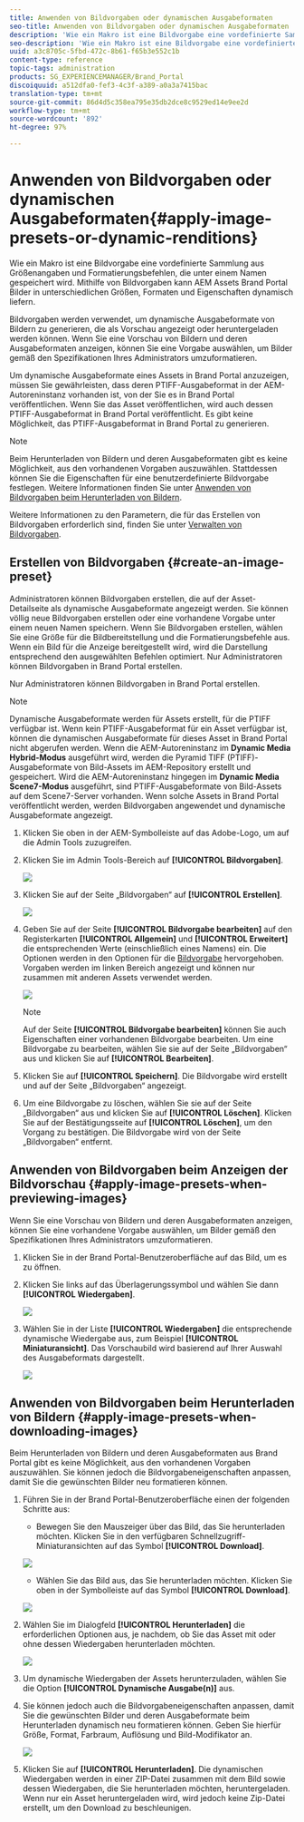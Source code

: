 ```yaml
---
title: Anwenden von Bildvorgaben oder dynamischen Ausgabeformaten
seo-title: Anwenden von Bildvorgaben oder dynamischen Ausgabeformaten
description: 'Wie ein Makro ist eine Bildvorgabe eine vordefinierte Sammlung aus Größenangaben und Formatierungsbefehlen, die unter einem Namen gespeichert wird. Mithilfe von Bildvorgaben kann AEM Assets Brand Portal Bilder in unterschiedlichen Größen, Formaten und Eigenschaften dynamisch liefern. '
seo-description: 'Wie ein Makro ist eine Bildvorgabe eine vordefinierte Sammlung aus Größenangaben und Formatierungsbefehlen, die unter einem Namen gespeichert wird. Mithilfe von Bildvorgaben kann AEM Assets Brand Portal Bilder in unterschiedlichen Größen, Formaten und Eigenschaften dynamisch liefern. '
uuid: a3c8705c-5fbd-472c-8b61-f65b3e552c1b
content-type: reference
topic-tags: administration
products: SG_EXPERIENCEMANAGER/Brand_Portal
discoiquuid: a512dfa0-fef3-4c3f-a389-a0a3a7415bac
translation-type: tm+mt
source-git-commit: 86d4d5c358ea795e35db2dce8c9529ed14e9ee2d
workflow-type: tm+mt
source-wordcount: '892'
ht-degree: 97%

---
```



# Anwenden von Bildvorgaben oder dynamischen Ausgabeformaten{#apply-image-presets-or-dynamic-renditions}

Wie ein Makro ist eine Bildvorgabe eine vordefinierte Sammlung aus Größenangaben und Formatierungsbefehlen, die unter einem Namen gespeichert wird. Mithilfe von Bildvorgaben kann AEM Assets Brand Portal Bilder in unterschiedlichen Größen, Formaten und Eigenschaften dynamisch liefern.

Bildvorgaben werden verwendet, um dynamische Ausgabeformate von Bildern zu generieren, die als Vorschau angezeigt oder heruntergeladen werden können. Wenn Sie eine Vorschau von Bildern und deren Ausgabeformaten anzeigen, können Sie eine Vorgabe auswählen, um Bilder gemäß den Spezifikationen Ihres Administrators umzuformatieren.

Um dynamische Ausgabeformate eines Assets in Brand Portal anzuzeigen, müssen Sie gewährleisten, dass deren PTIFF-Ausgabeformat in der AEM-Autoreninstanz vorhanden ist, von der Sie es in Brand Portal veröffentlichen. Wenn Sie das Asset veröffentlichen, wird auch dessen PTIFF-Ausgabeformat in Brand Portal veröffentlicht. Es gibt keine Möglichkeit, das PTIFF-Ausgabeformat in Brand Portal zu generieren.

>[!NOTE]
>
>Beim Herunterladen von Bildern und deren Ausgabeformaten gibt es keine Möglichkeit, aus den vorhandenen Vorgaben auszuwählen. Stattdessen können Sie die Eigenschaften für eine benutzerdefinierte Bildvorgabe festlegen. Weitere Informationen finden Sie unter [Anwenden von Bildvorgaben beim Herunterladen von Bildern](../using/brand-portal-image-presets.md#main-pars-text-1403412644).

Weitere Informationen zu den Parametern, die für das Erstellen von Bildvorgaben erforderlich sind, finden Sie unter [Verwalten von Bildvorgaben](https://docs.adobe.com/docs/en/AEM/6-0/administer/integration/dynamic-media/image-presets.html).

## Erstellen von Bildvorgaben {#create-an-image-preset}

Administratoren können Bildvorgaben erstellen, die auf der Asset-Detailseite als dynamische Ausgabeformate angezeigt werden. Sie können völlig neue Bildvorgaben erstellen oder eine vorhandene Vorgabe unter einem neuen Namen speichern. Wenn Sie Bildvorgaben erstellen, wählen Sie eine Größe für die Bildbereitstellung und die Formatierungsbefehle aus. Wenn ein Bild für die Anzeige bereitgestellt wird, wird die Darstellung entsprechend den ausgewählten Befehlen optimiert.
Nur Administratoren können Bildvorgaben in Brand Portal erstellen.

Nur Administratoren können Bildvorgaben in Brand Portal erstellen.

>[!NOTE]
>
>Dynamische Ausgabeformate werden für Assets erstellt, für die PTIFF verfügbar ist. Wenn kein PTIFF-Ausgabeformat für ein Asset verfügbar ist, können die dynamischen Ausgabeformate für dieses Asset in Brand Portal nicht abgerufen werden.
Wenn die AEM-Autoreninstanz im **Dynamic Media Hybrid-Modus** ausgeführt wird, werden die Pyramid TIFF (PTIFF)-Ausgabeformate von Bild-Assets im AEM-Repository erstellt und gespeichert. Wird die AEM-Autoreninstanz hingegen im **Dynamic Media Scene7-Modus** ausgeführt, sind PTIFF-Ausgabeformate von Bild-Assets auf dem Scene7-Server vorhanden.
Wenn solche Assets in Brand Portal veröffentlicht werden, werden Bildvorgaben angewendet und dynamische Ausgabeformate angezeigt.

1. Klicken Sie oben in der AEM-Symbolleiste auf das Adobe-Logo, um auf die Admin Tools zuzugreifen.

1. Klicken Sie im Admin Tools-Bereich auf **[!UICONTROL Bildvorgaben]**.

   ![](assets/admin-tools-panel-4.png)

1. Klicken Sie auf der Seite „Bildvorgaben“ auf **[!UICONTROL Erstellen]**.

   ![](assets/image_preset_homepage.png)

1. Geben Sie auf der Seite **[!UICONTROL Bildvorgabe bearbeiten]** auf den Registerkarten **[!UICONTROL Allgemein]** und **[!UICONTROL Erweitert]** die entsprechenden Werte (einschließlich eines Namens) ein. Die Optionen werden in den Optionen für die [Bildvorgabe](https://docs.adobe.com/docs/en/AEM/6-0/administer/integration/dynamic-media/image-presets.html#Image%20preset%20options) hervorgehoben. Vorgaben werden im linken Bereich angezeigt und können nur zusammen mit anderen Assets verwendet werden.

   ![](assets/image_preset_create.png)

   >[!NOTE]
   >
   >Auf der Seite **[!UICONTROL Bildvorgabe bearbeiten]** können Sie auch Eigenschaften einer vorhandenen Bildvorgabe bearbeiten. Um eine Bildvorgabe zu bearbeiten, wählen Sie sie auf der Seite „Bildvorgaben“ aus und klicken Sie auf **[!UICONTROL Bearbeiten]**.

1. Klicken Sie auf **[!UICONTROL Speichern]**. Die Bildvorgabe wird erstellt und auf der Seite „Bildvorgaben“ angezeigt.
1. Um eine Bildvorgabe zu löschen, wählen Sie sie auf der Seite „Bildvorgaben“ aus und klicken Sie auf **[!UICONTROL Löschen]**. Klicken Sie auf der Bestätigungsseite auf **[!UICONTROL Löschen]**, um den Vorgang zu bestätigen. Die Bildvorgabe wird von der Seite „Bildvorgaben“ entfernt.

## Anwenden von Bildvorgaben beim Anzeigen der Bildvorschau    {#apply-image-presets-when-previewing-images}

Wenn Sie eine Vorschau von Bildern und deren Ausgabeformaten anzeigen, können Sie eine vorhandene Vorgabe auswählen, um Bilder gemäß den Spezifikationen Ihres Administrators umzuformatieren.

1. Klicken Sie in der Brand Portal-Benutzeroberfläche auf das Bild, um es zu öffnen.
1. Klicken Sie links auf das Überlagerungssymbol und wählen Sie dann **[!UICONTROL Wiedergaben]**.

   ![](assets/image-preset-previewrenditions.png)

1. Wählen Sie in der Liste **[!UICONTROL Wiedergaben]** die entsprechende dynamische Wiedergabe aus, zum Beispiel **[!UICONTROL Miniaturansicht]**. Das Vorschaubild wird basierend auf Ihrer Auswahl des Ausgabeformats dargestellt.

   ![](assets/image-preset-previewrenditionthumbnail.png)

## Anwenden von Bildvorgaben beim Herunterladen von Bildern   {#apply-image-presets-when-downloading-images}

Beim Herunterladen von Bildern und deren Ausgabeformaten aus Brand Portal gibt es keine Möglichkeit, aus den vorhandenen Vorgaben auszuwählen. Sie können jedoch die Bildvorgabeneigenschaften anpassen, damit Sie die gewünschten Bilder neu formatieren können.

1. Führen Sie in der Brand Portal-Benutzeroberfläche einen der folgenden Schritte aus:

   * Bewegen Sie den Mauszeiger über das Bild, das Sie herunterladen möchten. Klicken Sie in den verfügbaren Schnellzugriff-Miniaturansichten auf das Symbol **[!UICONTROL Download]**.

   ![](assets/downloadsingleasset.png)

   * Wählen Sie das Bild aus, das Sie herunterladen möchten. Klicken Sie oben in der Symbolleiste auf das Symbol **[!UICONTROL Download]**.

   ![](assets/downloadassets.png)

1. Wählen Sie im Dialogfeld **[!UICONTROL Herunterladen]** die erforderlichen Optionen aus, je nachdem, ob Sie das Asset mit oder ohne dessen Wiedergaben herunterladen möchten.

   ![](assets/donload-assets-dialog.png)

1. Um dynamische Wiedergaben der Assets herunterzuladen, wählen Sie die Option **[!UICONTROL Dynamische Ausgabe(n)]** aus.
1. Sie können jedoch auch die Bildvorgabeneigenschaften anpassen, damit Sie die gewünschten Bilder und deren Ausgabeformate beim Herunterladen dynamisch neu formatieren können. Geben Sie hierfür Größe, Format, Farbraum, Auflösung und Bild-Modifikator an.

   ![](assets/dynamicrenditions.png)

1. Klicken Sie auf **[!UICONTROL Herunterladen]**. Die dynamischen Wiedergaben werden in einer ZIP-Datei zusammen mit dem Bild sowie dessen Wiedergaben, die Sie herunterladen möchten, heruntergeladen. Wenn nur ein Asset heruntergeladen wird, wird jedoch keine Zip-Datei erstellt, um den Download zu beschleunigen.
